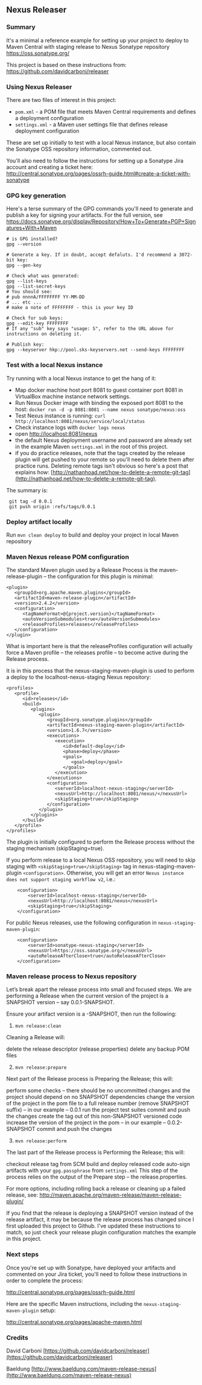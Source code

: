
Nexus Releaser
--------

### Summary

It's a minimal a reference example for setting up your project to deploy to Maven Central with staging release to Nexus Sonatype repository https://oss.sonatype.org/

This project is based on these instructions from: https://github.com/davidcarboni/releaser

### Using Nexus Releaser 

There are two files of interest in this project:
 * `pom.xml` - a POM file that meets Maven Central requirements and defines a deployment configuration
 * `settings.xml` - a Maven user settings file that defines release deployment configuration

These are set up initially to test with a local Nexus instance, but also contain the Sonatype OSS repository information, commented out.

You'll also need to follow the instructions for setting up a Sonatype Jira account and creating a ticket here: http://central.sonatype.org/pages/ossrh-guide.html#create-a-ticket-with-sonatype

### GPG key generation

Here's a terse summary of the GPG commands you'll need to generate and publish a key for signing your artifacts. For the full version, see https://docs.sonatype.org/display/Repository/How+To+Generate+PGP+Signatures+With+Maven

    # is GPG installed?
    gpg --version 
    
    # Generate a key. If in doubt, accept defaluts. I'd recommend a 3072-bit key:
    gpg --gen-key
    
    # Check what was generated:
    gpg --list-keys
    gpg --list-secret-keys
    # You should see:
    # pub nnnnA/FFFFFFFF YY-MM-DD
    # ... etc ...
    # make a note of FFFFFFFF - this is your key ID
    
    # Check for sub keys:
    gpg --edit-key FFFFFFFF
    # If any "sub" key says "usage: S", refer to the URL above for instructions on deleting it.
    
    # Publish key:
    gpg --keyserver hkp://pool.sks-keyservers.net --send-keys FFFFFFFF


### Test with a local Nexus instance

Try running with a local Nexus instance to get the hang of it:
 * Map docker machine host port 8081 to guest container port 8081 in VirtualBox machine instance network settings.
 * Run Nexus Docker image with binding the exposed port 8081 to the host: `docker run -d -p 8081:8081 --name nexus sonatype/nexus:oss`
 * Test Nexus instance is running: `curl http://localhost:8081/nexus/service/local/status`
 * Check instance logs with `docker logs nexus`
 * open [http://localhost:8081/nexus](http://localhost:8081/nexus "If you have Nexus installed and running locally this link will work for you")
 * the default Nexus deployment username and password are already set in the example Maven `settings.xml` in the root of this project.
 * if you do practice releases, note that the tags created by the release plugin will get pushed to your remote so you'll need to delete them after practice runs. Deleting remote tags isn't obvious so here's a post that explains how: [http://nathanhoad.net/how-to-delete-a-remote-git-tag](http://nathanhoad.net/how-to-delete-a-remote-git-tag). 

The summary is:
 
     git tag -d 0.0.1
     git push origin :refs/tags/0.0.1

### Deploy artifact locally

Run `mvn clean deploy` to build and deploy your project in local Maven repository

### Maven Nexus release POM configuration

The standard Maven plugin used by a Release Process is the maven-release-plugin – the configuration for this plugin is minimal:
```
<plugin>
   <groupId>org.apache.maven.plugins</groupId>
   <artifactId>maven-release-plugin</artifactId>
   <version>2.4.2</version>
   <configuration>
      <tagNameFormat>@{project.version}</tagNameFormat>
      <autoVersionSubmodules>true</autoVersionSubmodules>
      <releaseProfiles>releases</releaseProfiles>
   </configuration>
</plugin>
```

What is important here is that the releaseProfiles configuration will actually force a Maven profile – the releases profile – to become active during the Release process.

It is in this process that the nexus-staging-maven-plugin is used to perform a deploy to the localhost-nexus-staging Nexus repository:
```
<profiles>
   <profile>
      <id>releases</id>
      <build>
         <plugins>
            <plugin>
               <groupId>org.sonatype.plugins</groupId>
               <artifactId>nexus-staging-maven-plugin</artifactId>
               <version>1.6.7</version>
               <executions>
                  <execution>
                     <id>default-deploy</id>
                     <phase>deploy</phase>
                     <goals>
                        <goal>deploy</goal>
                     </goals>
                  </execution>
               </executions>
               <configuration>
                  <serverId>localhost-nexus-staging</serverId>
                  <nexusUrl>http://localhost:8081/nexus/</nexusUrl>
                  <skipStaging>true</skipStaging>
               </configuration>
            </plugin>
         </plugins>
      </build>
   </profile>
</profiles>
```
The plugin is initially configured to perform the Release process without the staging mechanism (skipStaging=true).

If you perform release to a local Nexus OSS repository, you will need to skip staging with `<skipStaging>true</skipStaging>` tag in nexus-staging-maven-plugin `<configuration>`. Otherwise, you will get an error `Nexus instance  does not support staging workflow v2`, i.e.:

```
    <configuration>
        <serverId>localhost-nexus-staging</serverId>
        <nexusUrl>http://localhost:8081/nexus</nexusUrl>
        <skipStaging>true</skipStaging>
    </configuration>
```

For public Nexus releases, use the following configuration in `nexus-staging-maven-plugin`:
```
    <configuration>
        <serverId>sonatype-nexus-staging</serverId>
        <nexusUrl>https://oss.sonatype.org/</nexusUrl>
        <autoReleaseAfterClose>true</autoReleaseAfterClose>
    </configuration>
```

### Maven release process to Nexus repository

Let’s break apart the release process into small and focused steps. We are performing a Release when the current version of the project is a SNAPSHOT version – say 0.0.1-SNAPSHOT.
 
Ensure your artifact version is a -SNAPSHOT, then run the following:
 
1. `mvn release:clean`

Cleaning a Release will:

delete the release descriptor (release.properties)
delete any backup POM files

2. `mvn release:prepare`

Next part of the Release process is Preparing the Release; this will:

perform some checks – there should be no uncommitted changes and the project should depend on no SNAPSHOT dependencies
change the version of the project in the pom file to a full release number (remove SNAPSHOT suffix) – in our example – 0.0.1
run the project test suites
commit and push the changes
create the tag out of this non-SNAPSHOT versioned code
increase the version of the project in the pom – in our example – 0.0.2-SNAPSHOT
commit and push the changes

3. `mvn release:perform`

The last part of the Release process is Performing the Release; this will:

checkout release tag from SCM
build and deploy released code
auto-sign artifacts with your `gpg.passphrase` from `settings.xml`
This step of the process relies on the output of the Prepare step – the release.properties.

For more options, including rolling back a release or cleaning up a failed release, see: http://maven.apache.org/maven-release/maven-release-plugin/

If you find that the release is deploying a SNAPSHOT version instead of the release artifact, it may be because the release process has changed since I first uploaded this project to Github. I've updated these instructions to match, so just check your release plugin configuration matches the example in this project.

### Next steps

Once you're set up with Sonatype, have deployed your artifacts and commented on your Jira ticket, you'll need to follow these instructions in order to complete the process:

http://central.sonatype.org/pages/ossrh-guide.html

Here are the specific Maven instructions, including the `nexus-staging-maven-plugin` setup:

http://central.sonatype.org/pages/apache-maven.html

### Credits

David Carboni [https://github.com/davidcarboni/releaser](https://github.com/davidcarboni/releaser)

Baeldung [http://www.baeldung.com/maven-release-nexus](http://www.baeldung.com/maven-release-nexus)
